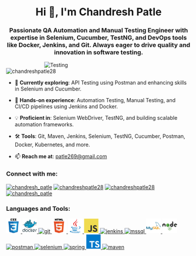 <h1 align="center">Hi 👋, I'm Chandresh Patle</h1>
<h3 align="center">Passionate QA Automation and Manual Testing Engineer with expertise in Selenium, Cucumber, TestNG, and DevOps tools like Docker, Jenkins, and Git. Always eager to drive quality and innovation in software testing.</h3>
<img align="right" alt="Testing" width="400" src="https://d3ansictanv2wj.cloudfront.net/NEX/51f80c2e-b078-11e8-a9a5-9bfb351a1b1c/selenium-suits-project.gif">

<p align="left"> <img src="https://komarev.com/ghpvc/?username=chandreshpatle28&label=Profile%20views&color=0e75b6&style=flat" alt="chandreshpatle28" /> </p>

- 🌱 **Currently exploring**: API Testing using Postman and enhancing skills in Selenium and Cucumber.

- 💼 **Hands-on experience**: Automation Testing, Manual Testing, and CI/CD pipelines using Jenkins and Docker.

- 💡 **Proficient in**: Selenium WebDriver, TestNG, and building scalable automation frameworks.

- 🛠 **Tools**: Git, Maven, Jenkins, Selenium, TestNG, Cucumber, Postman, Docker, Kubernetes, and more.

- 📫 **Reach me at**: patle269@gmail.com

<h3 align="left">Connect with me:</h3>
<p align="left">
<a href="https://twitter.com/chandresh_patle" target="blank"><img align="center" src="https://raw.githubusercontent.com/rahuldkjain/github-profile-readme-generator/master/src/images/icons/Social/twitter.svg" alt="chandresh_patle" height="30" width="40" /></a>
<a href="https://linkedin.com/in/chandreshpatle28" target="blank"><img align="center" src="https://raw.githubusercontent.com/rahuldkjain/github-profile-readme-generator/master/src/images/icons/Social/linked-in-alt.svg" alt="chandreshpatle28" height="30" width="40" /></a>
<a href="https://instagram.com/chandreshpatle28" target="blank"><img align="center" src="https://raw.githubusercontent.com/rahuldkjain/github-profile-readme-generator/master/src/images/icons/Social/instagram.svg" alt="chandreshpatle28" height="30" width="40" /></a>
<a href="https://twitter.com/chandresh_patle" target="blank"><img src="https://img.shields.io/twitter/follow/chandresh_patle?logo=twitter&style=for-the-badge" alt="chandresh_patle" /></a> 
</p>

<h3 align="left">Languages and Tools:</h3>
<p align="left">
<a href="https://www.w3schools.com/css/" target="_blank" rel="noreferrer"> <img src="https://raw.githubusercontent.com/devicons/devicon/master/icons/css3/css3-original-wordmark.svg" alt="css3" width="40" height="40"/> </a> <a href="https://www.docker.com/" target="_blank" rel="noreferrer"> <img src="https://raw.githubusercontent.com/devicons/devicon/master/icons/docker/docker-original-wordmark.svg" alt="docker" width="40" height="40"/> </a> <a href="https://git-scm.com/" target="_blank" rel="noreferrer"> <img src="https://www.vectorlogo.zone/logos/git-scm/git-scm-icon.svg" alt="git" width="40" height="40"/> </a> <a href="https://www.w3.org/html/" target="_blank" rel="noreferrer"> <img src="https://raw.githubusercontent.com/devicons/devicon/master/icons/html5/html5-original-wordmark.svg" alt="html5" width="40" height="40"/> </a> <a href="https://www.java.com" target="_blank" rel="noreferrer"> <img src="https://raw.githubusercontent.com/devicons/devicon/master/icons/java/java-original.svg" alt="java" width="40" height="40"/> </a> <a href="https://developer.mozilla.org/en-US/docs/Web/JavaScript" target="_blank" rel="noreferrer"> <img src="https://raw.githubusercontent.com/devicons/devicon/master/icons/javascript/javascript-original.svg" alt="javascript" width="40" height="40"/> </a> <a href="https://www.jenkins.io" target="_blank" rel="noreferrer"> <img src="https://www.vectorlogo.zone/logos/jenkins/jenkins-icon.svg" alt="jenkins" width="40" height="40"/> </a> <a href="https://www.microsoft.com/en-us/sql-server" target="_blank" rel="noreferrer"> <img src="https://www.svgrepo.com/show/303229/microsoft-sql-server-logo.svg" alt="mssql" width="40" height="40"/> </a> <a href="https://www.mysql.com/" target="_blank" rel="noreferrer"> <img src="https://raw.githubusercontent.com/devicons/devicon/master/icons/mysql/mysql-original-wordmark.svg" alt="mysql" width="40" height="40"/> </a> <a href="https://nodejs.org" target="_blank" rel="noreferrer"> <img src="https://raw.githubusercontent.com/devicons/devicon/master/icons/nodejs/nodejs-original-wordmark.svg" alt="nodejs" width="40" height="40"/> </a> <a href="https://postman.com" target="_blank" rel="noreferrer"> <img src="https://www.vectorlogo.zone/logos/getpostman/getpostman-icon.svg" alt="postman" width="40" height="40"/> </a> <a href="https://www.selenium.dev" target="_blank" rel="noreferrer"> <img src="https://raw.githubusercontent.com/detain/svg-logos/780f25886640cef088af994181646db2f6b1a3f8/svg/selenium-logo.svg" alt="selenium" width="40" height="40"/> </a> <a href="https://spring.io/" target="_blank" rel="noreferrer"> <img src="https://www.vectorlogo.zone/logos/springio/springio-icon.svg" alt="spring" width="40" height="40"/> </a> <a href="https://www.typescriptlang.org/" target="_blank" rel="noreferrer"> <img src="https://raw.githubusercontent.com/devicons/devicon/master/icons/typescript/typescript-original.svg" alt="typescript" width="40" height="40"/> </a> <a href="https://maven.apache.org/" target="_blank" rel="noreferrer"> <img src="https://www.vectorlogo.zone/logos/apache_maven/apache_maven-icon.svg" alt="maven" width="40" height="40"/> </a> </p>
